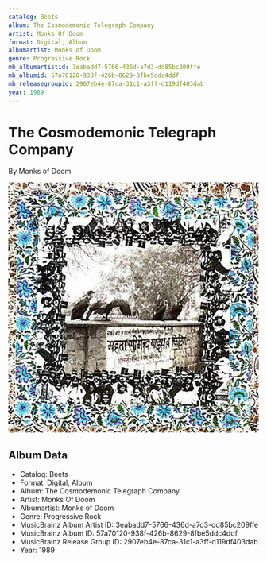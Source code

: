 ```yaml
---
catalog: Beets
album: The Cosmodemonic Telegraph Company
artist: Monks Of Doom
format: Digital, Album
albumartist: Monks of Doom
genre: Progressive Rock
mb_albumartistid: 3eabadd7-5766-436d-a7d3-dd85bc209ffe
mb_albumid: 57a70120-938f-426b-8629-8fbe5ddc4ddf
mb_releasegroupid: 2907eb4e-87ca-31c1-a3ff-d119df403dab
year: 1989
---
```


# The Cosmodemonic Telegraph Company

By Monks of Doom

![](../../assets/beetscovers/Monks_Of_Doom-The_Cosmodemonic_Telegraph_Company.jpg)

## Album Data

- Catalog: Beets
- Format: Digital, Album
- Album: The Cosmodemonic Telegraph Company
- Artist: Monks Of Doom
- Albumartist: Monks of Doom
- Genre: Progressive Rock
- MusicBrainz Album Artist ID: 3eabadd7-5766-436d-a7d3-dd85bc209ffe
- MusicBrainz Album ID: 57a70120-938f-426b-8629-8fbe5ddc4ddf
- MusicBrainz Release Group ID: 2907eb4e-87ca-31c1-a3ff-d119df403dab
- Year: 1989

